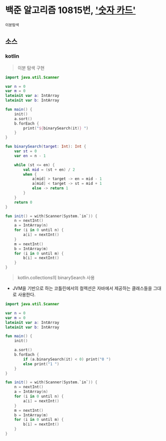 # 백준 알고리즘 10815번, ['숫자 카드'](https://www.acmicpc.net/problem/10815)

`이분탐색`

## 소스

### kotlin

> 이분 탐색 구현

```kotlin
import java.util.Scanner

var n = 0
var m = 0
lateinit var a: IntArray
lateinit var b: IntArray

fun main() {
    init()
    a.sort()
    b.forEach {
        print("${binarySearch(it)} ")
    }
}

fun binarySearch(target: Int): Int {
    var st = 0
    var en = n - 1

    while (st <= en) {
        val mid = (st + en) / 2
        when {
            a[mid] > target -> en = mid - 1
            a[mid] < target -> st = mid + 1
            else -> return 1
        }
    }
    return 0
}

fun init() = with(Scanner(System.`in`)) {
    n = nextInt()
    a = IntArray(n)
    for (i in 0 until n) {
        a[i] = nextInt()
    }
    m = nextInt()
    b = IntArray(m)
    for (i in 0 until m) {
        b[i] = nextInt()
    }
}
```

> kotlin.collections의 binarySearch 사용

- JVM을 기반으로 하는 코틀린에서의 컬렉션은 자바에서 제공하는 클래스들을 그대로 사용한다.

```kotlin
import java.util.Scanner

var n = 0
var m = 0
lateinit var a: IntArray
lateinit var b: IntArray

fun main() {
    init()

    a.sort()
    b.forEach {
        if (a.binarySearch(it) < 0) print("0 ")
        else print("1 ")
    }
}

fun init() = with(Scanner(System.`in`)) {
    n = nextInt()
    a = IntArray(n)
    for (i in 0 until n) {
        a[i] = nextInt()
    }
    m = nextInt()
    b = IntArray(m)
    for (i in 0 until m) {
        b[i] = nextInt()
    }
}
```